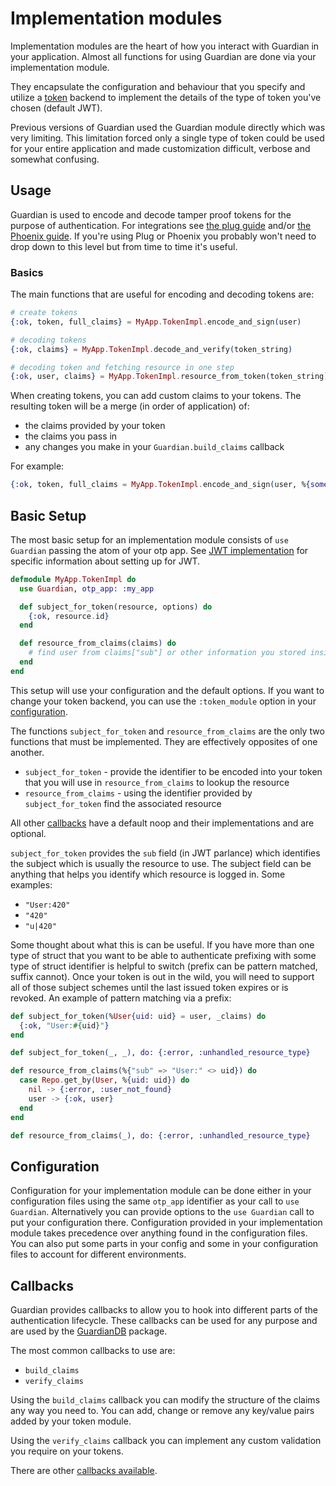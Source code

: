 # Implementation modules

Implementation modules are the heart of how you interact with Guardian in your application.
Almost all functions for using Guardian are done via your implementation module.

They encapsulate the configuration and behaviour that you specify and utilize a [token](../tokens/start-tokens.md) backend to implement the details of the type of token you've chosen (default JWT).

Previous versions of Guardian used the Guardian module directly which was very limiting.
This limitation forced only a single type of token could be used for your entire application and made customization difficult, verbose and somewhat confusing.

## Usage

Guardian is used to encode and decode tamper proof tokens for the purpose of authentication. For integrations see [the plug guide](../plug/start-plug.md) and/or [the Phoenix guide](../phoenix/start-phoenix.md). If you're using Plug or Phoenix you probably won't need to drop down to this level but from time to time it's useful.

### Basics

The main functions that are useful for encoding and decoding tokens are:

```elixir
# create tokens
{:ok, token, full_claims} = MyApp.TokenImpl.encode_and_sign(user)

# decoding tokens
{:ok, claims} = MyApp.TokenImpl.decode_and_verify(token_string)

# decoding token and fetching resource in one step
{:ok, user, claims} = MyApp.TokenImpl.resource_from_token(token_string)
```

When creating tokens, you can add custom claims to your tokens. The resulting token will be a merge (in order of application) of:

* the claims provided by your token
* the claims you pass in
* any changes you make in your `Guardian.build_claims` callback

For example:

```elixir
{:ok, token, full_claims = MyApp.TokenImpl.encode_and_sign(user, %{some: "data to store"})
```

## Basic Setup

The most basic setup for an implementation module consists of `use Guardian` passing the atom of your otp app. See [JWT implementation](../jwt/start.md) for specific information about setting up for JWT.

```elixir
defmodule MyApp.TokenImpl do
  use Guardian, otp_app: :my_app

  def subject_for_token(resource, options) do
    {:ok, resource.id}
  end

  def resource_from_claims(claims) do
    # find user from claims["sub"] or other information you stored inside claims
  end
end
```

This setup will use your configuration and the default options.
If you want to change your token backend, you can use the `:token_module` option in your [configuration](#configuration).

The functions `subject_for_token` and `resource_from_claims` are the only two functions that must be implemented. They are effectively opposites of one another.

* `subject_for_token` - provide the identifier to be encoded into your token that you will use in `resource_from_claims` to lookup the resource
* `resource_from_claims` - using the identifier provided by `subject_for_token` find the associated resource

All other [callbacks](#callbacks) have a default noop and their implementations and are optional.

`subject_for_token` provides the `sub` field (in JWT parlance) which identifies the subject which is usually the resource to use. The subject field can be anything that helps you identify which resource is logged in. Some examples:

* `"User:420"`
* `"420"`
* `"u|420"`

Some thought about what this is can be useful. If you have more than one type of struct that you want to be able to authenticate prefixing with some type of struct identifier is helpful to switch (prefix can be pattern matched, suffix cannot). Once your token is out in the wild, you will need to support all of those subject schemes until the last issued token expires or is revoked. An example of pattern matching via a prefix:

```elixir
def subject_for_token(%User{uid: uid} = user, _claims) do
  {:ok, "User:#{uid}"}
end

def subject_for_token(_, _), do: {:error, :unhandled_resource_type}

def resource_from_claims(%{"sub" => "User:" <> uid}) do
  case Repo.get_by(User, %{uid: uid}) do
    nil -> {:error, :user_not_found}
    user -> {:ok, user}
  end
end

def resource_from_claims(_), do: {:error, :unhandled_resource_type}
```

## Configuration

Configuration for your implementation module can be done either in your configuration files using the same `otp_app` identifier as your call to `use Guardian`. Alternatively you can provide options to the `use Guardian` call to put your configuration there. Configuration provided in your implementation module takes precedence over anything found in the configuration files. You can also put some parts in your config and some in your configuration files to account for different environments.

## Callbacks

Guardian provides callbacks to allow you to hook into different parts of the authentication lifecycle. These callbacks can be used for any purpose and are used by the [GuardianDB](https://github.com/ueberauth/guardian_db) package.

The most common callbacks to use are:

* `build_claims`
* `verify_claims`

Using the `build_claims` callback you can modify the structure of the claims any way you need to. You can add, change or remove any key/value pairs added by your token module.

Using the `verify_claims` callback you can implement any custom validation you require on your tokens.

There are other [callbacks available](Guardian.html#callbacks).

